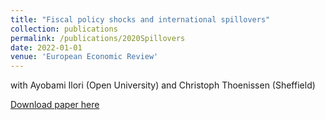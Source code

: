 ```yaml
---
title: "Fiscal policy shocks and international spillovers"
collection: publications
permalink: /publications/2020Spillovers
date: 2022-01-01
venue: 'European Economic Review'
---
```

with Ayobami Ilori (Open University) and Christoph Thoenissen (Sheffield)

[Download paper here](https://ideas.repec.org/a/eee/eecrev/v141y2022ics001429212100252x.html)

